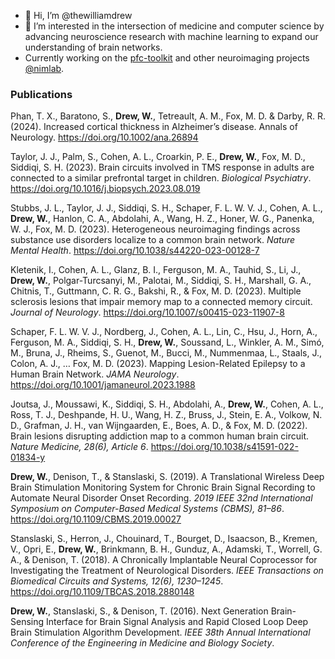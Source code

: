- 👋 Hi, I’m @thewilliamdrew
- 👀 I’m interested in the intersection of medicine and computer science by advancing neuroscience research with machine learning to expand our understanding of brain networks.
- Currently working on the [pfc-toolkit](https://github.com/thewilliamdrew/pfc-toolkit) and other neuroimaging projects [@nimlab](https://github.com/nimlab).

### Publications

Phan, T. X., Baratono, S., **Drew, W.**, Tetreault, A. M., Fox, M. D. & Darby, R. R. (2024). Increased cortical thickness in Alzheimer’s disease. Annals of Neurology. https://doi.org/10.1002/ana.26894

Taylor, J. J., Palm, S., Cohen, A. L., Croarkin, P. E., **Drew, W.**, Fox, M. D., Siddiqi, S. H. (2023). Brain circuits involved in TMS response in adults are connected to a similar prefrontal target in children. *Biological Psychiatry*. https://doi.org/10.1016/j.biopsych.2023.08.019 

Stubbs, J. L., Taylor, J. J., Siddiqi, S. H., Schaper, F. L. W. V. J., Cohen, A. L., **Drew, W.**, Hanlon, C. A., Abdolahi, A., Wang, H. Z., Honer, W. G., Panenka, W. J., Fox, M. D. (2023). Heterogeneous neuroimaging findings across substance use disorders localize to a common brain network. *Nature Mental Health*. https://doi.org/10.1038/s44220-023-00128-7 

Kletenik, I., Cohen, A. L., Glanz, B. I., Ferguson, M. A., Tauhid, S., Li, J., **Drew, W.**, Polgar-Turcsanyi, M., Palotai, M., Siddiqi, S. H., Marshall, G. A., Chitnis, T., Guttmann, C. R. G., Bakshi, R., & Fox, M. D. (2023). Multiple sclerosis lesions that impair memory map to a connected memory circuit. *Journal of Neurology*. https://doi.org/10.1007/s00415-023-11907-8

Schaper, F. L. W. V. J., Nordberg, J., Cohen, A. L., Lin, C., Hsu, J., Horn, A., Ferguson, M. A., Siddiqi, S. H., **Drew, W.**, Soussand, L., Winkler, A. M., Simó, M., Bruna, J., Rheims, S., Guenot, M., Bucci, M., Nummenmaa, L., Staals, J., Colon, A. J., … Fox, M. D. (2023). Mapping Lesion-Related Epilepsy to a Human Brain Network. *JAMA Neurology*. https://doi.org/10.1001/jamaneurol.2023.1988

Joutsa, J., Moussawi, K., Siddiqi, S. H., Abdolahi, A., **Drew, W.**, Cohen, A. L., Ross, T. J., Deshpande, H. U., Wang, H. Z., Bruss, J., Stein, E. A., Volkow, N. D., Grafman, J. H., van Wijngaarden, E., Boes, A. D., & Fox, M. D. (2022). Brain lesions disrupting addiction map to a common human brain circuit. *Nature Medicine, 28(6), Article 6*. https://doi.org/10.1038/s41591-022-01834-y

**Drew, W.**, Denison, T., & Stanslaski, S. (2019). A Translational Wireless Deep Brain Stimulation Monitoring System for Chronic Brain Signal Recording to Automate Neural Disorder Onset Recording. *2019 IEEE 32nd International Symposium on Computer-Based Medical Systems (CBMS), 81–86*. https://doi.org/10.1109/CBMS.2019.00027

Stanslaski, S., Herron, J., Chouinard, T., Bourget, D., Isaacson, B., Kremen, V., Opri, E., **Drew, W.**, Brinkmann, B. H., Gunduz, A., Adamski, T., Worrell, G. A., & Denison, T. (2018). A Chronically Implantable Neural Coprocessor for Investigating the Treatment of Neurological Disorders. *IEEE Transactions on Biomedical Circuits and Systems, 12(6), 1230–1245*. https://doi.org/10.1109/TBCAS.2018.2880148

**Drew, W.**, Stanslaski, S., & Denison, T. (2016). Next Generation Brain-Sensing Interface for Brain Signal Analysis and Rapid Closed Loop Deep Brain Stimulation Algorithm Development. *IEEE 38th Annual International Conference of the Engineering in Medicine and Biology Society*.
